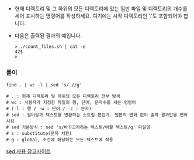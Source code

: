 - 현재 디렉토리 및 그 하위의 모든 디렉토리에 있는 일반 파일 및 디렉토리의 개수를 세어 표시하는 명령어를 작성하세요. 여기에는 시작 디렉토리인 '.'도 포함되어야 합니다.

- 다음은 출력된 결과의 예입니다.

    ```shell
    > ./count_files.sh | cat -e
    42$
    >
    ```



### 풀이

```shell
find . | wc -l | sed 's/ //g'

# . : 현재 디렉토리 및 하위의 모든 디렉토리 전부 탐색
# wc : 사용자가 지정한 파일의 행, 단어, 문자수를 세는 명령어
# (-l : 행 / -w : 단어 / -c : 문자)
# sed : 필터링과 텍스트를 변환하는 스트림 편집기. 원본의 변화 없이 출력 결과만을 변화시킴
# sed 기본방식 : sed 's/바꾸고자하는 텍스트/바꿀 텍스트/g' 파일명
# s : substitute(문자 치환)
# g : global, 조건에 해당하는 모든 텍스트에 적용
```

[sed 사용 참고사이트](https://linuxstory1.tistory.com/entry/SED-명령어-사용법)
